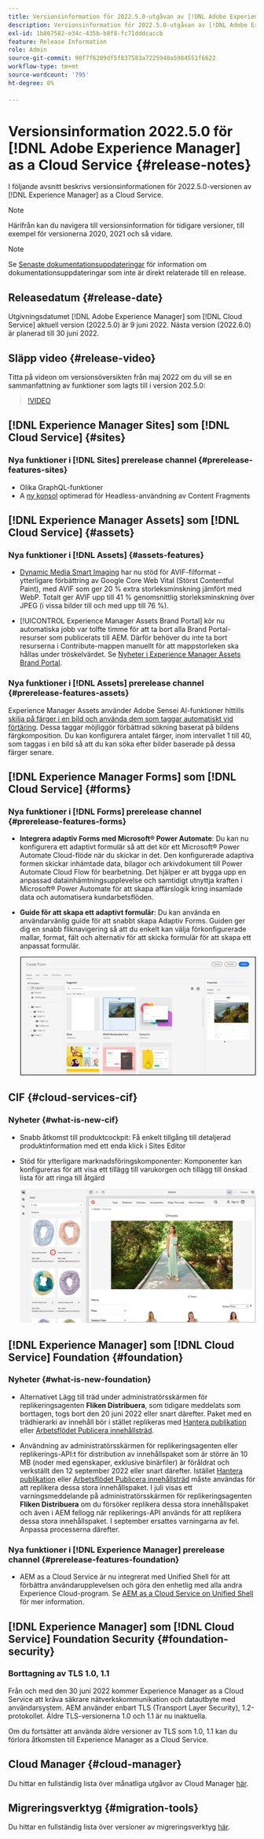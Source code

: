 ```yaml
---
title: Versionsinformation för 2022.5.0-utgåvan av [!DNL Adobe Experience Manager] as a Cloud Service.
description: Versionsinformation för 2022.5.0-utgåvan av [!DNL Adobe Experience Manager] as a Cloud Service.
exl-id: 1b867582-e34c-435b-b8f8-fc71dddcaccb
feature: Release Information
role: Admin
source-git-commit: 90f7f6209df5f837583a7225940a5984551f6622
workflow-type: tm+mt
source-wordcount: '795'
ht-degree: 0%

---
```


# Versionsinformation 2022.5.0 för [!DNL Adobe Experience Manager] as a Cloud Service {#release-notes}

I följande avsnitt beskrivs versionsinformationen för 2022.5.0-versionen av [!DNL Experience Manager] as a Cloud Service.

>[!NOTE]
>
>Härifrån kan du navigera till versionsinformation för tidigare versioner, till exempel för versionerna 2020, 2021 och så vidare.

>[!NOTE]
>
>Se [Senaste dokumentationsuppdateringar](https://experienceleague.adobe.com/docs/experience-manager-release-information/aem-release-updates/doc-updates/documentation-updates.html) för information om dokumentationsuppdateringar som inte är direkt relaterade till en release.

## Releasedatum {#release-date}

Utgivningsdatumet [!DNL Adobe Experience Manager] som [!DNL Cloud Service] aktuell version (2022.5.0) är 9 juni 2022.
Nästa version (2022.6.0) är planerad till 30 juni 2022.

## Släpp video {#release-video}

Titta på videon om versionsöversikten från maj 2022 om du vill se en sammanfattning av funktioner som lagts till i version 202.5.0:

>[!VIDEO](https://video.tv.adobe.com/v/343321/?quality=12)

## [!DNL Experience Manager Sites] som [!DNL Cloud Service] {#sites}

### Nya funktioner i [!DNL Sites] prerelease channel {#prerelease-features-sites}

* Olika GraphQL-funktioner
* A [ny konsol](/help/sites-cloud/administering/content-fragments/managing.md#content-fragments-console) optimerad för Headless-användning av Content Fragments

## [!DNL Experience Manager Assets] som [!DNL Cloud Service] {#assets}

### Nya funktioner i [!DNL Assets] {#assets-features}

* [Dynamic Media Smart Imaging](https://medium.com/adobetech/one-solution-fits-all-smart-imaging-with-aem-dynamic-media-be690b62df9f) har nu stöd för AVIF-filformat - ytterligare förbättring av Google Core Web Vital (Störst Contentful Paint), med AVIF som ger 20 % extra storleksminskning jämfört med WebP. Totalt ger AVIF upp till 41 % genomsnittlig storleksminskning över JPEG (i vissa bilder till och med upp till 76 %).

* [!UICONTROL Experience Manager Assets Brand Portal] kör nu automatiska jobb var tolfte timme för att ta bort alla Brand Portal-resurser som publicerats till AEM. Därför behöver du inte ta bort resurserna i Contribute-mappen manuellt för att mappstorleken ska hållas under tröskelvärdet. Se [Nyheter i Experience Manager Assets Brand Portal](https://experienceleague.adobe.com/docs/experience-manager-brand-portal/using/introduction/whats-new.html).

### Nya funktioner i [!DNL Assets] prerelease channel {#prerelease-features-assets}

Experience Manager Assets använder Adobe Sensei AI-funktioner hittills [skilja på färger i en bild och använda dem som taggar automatiskt vid förtäring](/help/assets/color-tag-images.md). Dessa taggar möjliggör förbättrad sökning baserat på bildens färgkomposition. Du kan konfigurera antalet färger, inom intervallet 1 till 40, som taggas i en bild så att du kan söka efter bilder baserade på dessa färger senare.


## [!DNL Experience Manager Forms] som [!DNL Cloud Service] {#forms}

### Nya funktioner i [!DNL Forms] prerelease channel {#prerelease-features-forms}

* **Integrera adaptiv Forms med Microsoft® Power Automate**: Du kan nu konfigurera ett adaptivt formulär så att det kör ett Microsoft® Power Automate Cloud-flöde när du skickar in det. Den konfigurerade adaptiva formen skickar inhämtade data, bilagor och arkivdokument till Power Automate Cloud Flow för bearbetning. Det hjälper er att bygga upp en anpassad datainhämtningsupplevelse och samtidigt utnyttja kraften i Microsoft® Power Automate för att skapa affärslogik kring insamlade data och automatisera kundarbetsflöden.

* **Guide för att skapa ett adaptivt formulär**: Du kan använda en användarvänlig guide för att snabbt skapa Adaptiv Forms. Guiden ger dig en snabb fliknavigering så att du enkelt kan välja förkonfigurerade mallar, format, fält och alternativ för att skicka formulär för att skapa ett anpassat formulär.

  ![Guide för att skapa ett adaptivt formulär](/help/release-notes/assets/wizard.png)

## CIF {#cloud-services-cif}

### Nyheter {#what-is-new-cif}

* Snabb åtkomst till produktcockpit: Få enkelt tillgång till detaljerad produktinformation med ett enda klick i Sites Editor

<!-- Image was not found during PR validation despite correct path   ![Enable wantlist](/help/assets/CIF/enable-wishlist.png) -->

* Stöd för ytterligare marknadsföringskomponenter: Komponenter kan konfigureras för att visa ett tillägg till varukorgen och tillägg till önskad lista för att ringa till åtgärd

  ![Kortkommando för webbplatsredigeraren till produktcockpit](/help/assets/CIF/sites-editor-shortcut-to-cockpit.png)


## [!DNL Experience Manager] som [!DNL Cloud Service] Foundation {#foundation}

### Nyheter {#what-is-new-foundation}

* Alternativet Lägg till träd under administratörsskärmen för replikeringsagenten **Fliken Distribuera**, som tidigare meddelats som borttagen, togs bort den 20 juni 2022 eller snart därefter. Paket med en trädhierarki av innehåll bör i stället replikeras med [Hantera publikation](/help/operations/replication.md#manage-publication) eller [Arbetsflödet Publicera innehållsträd](/help/operations/replication.md#publish-content-tree-workflow).

* Användning av administratörsskärmen för replikeringsagenten eller replikerings-API:t för distribution av innehållspaket som är större än 10 MB (noder med egenskaper, exklusive binärfiler) är föråldrat och verkställt den 12 september 2022 eller snart därefter. Istället [Hantera publikation](/help/operations/replication.md#manage-publication) eller [Arbetsflödet Publicera innehållsträd](/help/operations/replication.md#publish-content-tree-workflow) måste användas för att replikera dessa stora innehållspaket. I juli visas ett varningsmeddelande på administratörsskärmen för replikeringsagenten **Fliken Distribuera** om du försöker replikera dessa stora innehållspaket och även i AEM fellogg när replikerings-API används för att replikera dessa stora innehållspaket. I september ersattes varningarna av fel. Anpassa processerna därefter.

### Nya funktioner i [!DNL Experience Manager] prerelease channel {#prerelease-features-foundation}

* AEM as a Cloud Service är nu integrerat med Unified Shell för att förbättra användarupplevelsen och göra den enhetlig med alla andra Experience Cloud-program. Se [AEM as a Cloud Service on Unified Shell](/help/overview/aem-cloud-service-on-unified-shell.md) för mer information.

## [!DNL Experience Manager] som [!DNL Cloud Service] Foundation Security {#foundation-security}

### Borttagning av TLS 1.0, 1.1

Från och med den 30 juni 2022 kommer Experience Manager as a Cloud Service att kräva säkrare nätverkskommunikation och datautbyte med användarsystem. AEM använder enbart TLS (Transport Layer Security), 1.2-protokollet. Äldre TLS-versionerna 1.0 och 1.1 är nu inaktuella.

Om du fortsätter att använda äldre versioner av TLS som 1.0, 1.1 kan du förlora åtkomsten till Experience Manager as a Cloud Service.

## Cloud Manager {#cloud-manager}

Du hittar en fullständig lista över månatliga utgåvor av Cloud Manager [här](/help/implementing/cloud-manager/release-notes/current.md).

## Migreringsverktyg {#migration-tools}

Du hittar en fullständig lista över versioner av migreringsverktyg [här](/help/journey-migration/release-notes/release-notes-migration-tools-current.md).
